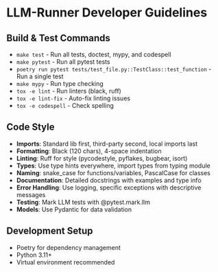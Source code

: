 # LLM-Runner Developer Guidelines

## Build & Test Commands
- `make test` - Run all tests, doctest, mypy, and codespell
- `make pytest` - Run all pytest tests
- `poetry run pytest tests/test_file.py::TestClass::test_function` - Run a single test
- `make mypy` - Run type checking
- `tox -e lint` - Run linters (black, ruff)
- `tox -e lint-fix` - Auto-fix linting issues
- `tox -e codespell` - Check spelling

## Code Style
- **Imports**: Standard lib first, third-party second, local imports last
- **Formatting**: Black (120 chars), 4-space indentation
- **Linting**: Ruff for style (pycodestyle, pyflakes, bugbear, isort)
- **Types**: Use type hints everywhere, import types from typing module
- **Naming**: snake_case for functions/variables, PascalCase for classes
- **Documentation**: Detailed docstrings with examples and type info
- **Error Handling**: Use logging, specific exceptions with descriptive messages
- **Testing**: Mark LLM tests with @pytest.mark.llm
- **Models**: Use Pydantic for data validation

## Development Setup
- Poetry for dependency management
- Python 3.11+
- Virtual environment recommended